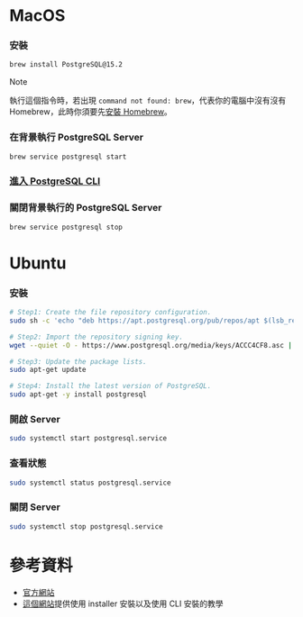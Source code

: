 # MacOS

### 安裝

```bash
brew install PostgreSQL@15.2
```

>[!Note]
>執行這個指令時，若出現 `command not found: brew`，代表你的電腦中沒有沒有 Homebrew，此時你須要先[安裝 Homebrew](</Tools/Mac/Homebrew.md#安裝>)。

### 在背景執行 PostgreSQL Server

```bash
brew service postgresql start
```

### [進入 PostgreSQL CLI](</Database/PostgreSQL/2 - psql.md#進入 psql>)

### 關閉背景執行的 PostgreSQL Server

```bash
brew service postgresql stop
```

# Ubuntu

### 安裝

```bash
# Step1: Create the file repository configuration.
sudo sh -c 'echo "deb https://apt.postgresql.org/pub/repos/apt $(lsb_release -cs)-pgdg main" > /etc/apt/sources.list.d/pgdg.list'

# Step2: Import the repository signing key.
wget --quiet -O - https://www.postgresql.org/media/keys/ACCC4CF8.asc | sudo apt-key add -

# Step3: Update the package lists.
sudo apt-get update

# Step4: Install the latest version of PostgreSQL.
sudo apt-get -y install postgresql
```

### 開啟 Server

```bash
sudo systemctl start postgresql.service
```

### 查看狀態

```bash
sudo systemctl status postgresql.service
```

### 關閉 Server

```bash
sudo systemctl stop postgresql.service
```

# 參考資料

- [官方網站](https://www.postgresql.org/download/linux/ubuntu/)
- [這個網站](https://adamtheautomator.com/install-postgresql-on-mac/)提供使用 installer 安裝以及使用 CLI 安裝的教學
